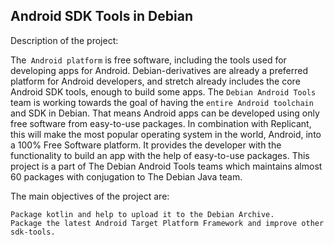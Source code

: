 Android SDK Tools in Debian
-----------

Description of the project: 

The` Android platform` is free software, including the tools used for developing apps for Android. 
Debian-derivatives are already a preferred platform for Android developers, and stretch already includes the core Android SDK tools, enough to build some apps. 
The `Debian Android Tools` team is working towards the goal of having the `entire Android toolchain` and SDK in Debian. 
That means Android apps can be developed using only free software from easy-to-use packages. In combination with Replicant, this will make the most popular operating system in the world, Android, into a 100% Free Software platform. It provides the developer with the functionality to build an app with the help of easy-to-use packages. This project is a part of The Debian Android Tools teams which maintains almost 60 packages with conjugation to The Debian Java team.

The main objectives of the project are:

    Package kotlin and help to upload it to the Debian Archive.
    Package the latest Android Target Platform Framework and improve other sdk-tools.

